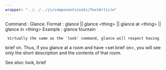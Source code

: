 ```yaml
---
wrapper: "../../../js/components/wiki/TextArticle"
---
```

Command : Glance.
Format  : glance || glance &lt;thing&gt; || glance at &lt;thing&gt; || glance in &lt;thing&gt;
Example : glance fountain

     Virtually the same as the 'look' command, glance will respect having
brief on.  Thus, if you glance at a room and have &lt;set brief on&gt;, you will
see only the short description and the contents of that room.

See also: look, brief
